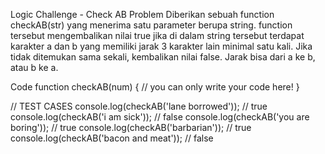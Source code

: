 Logic Challenge - Check AB
Problem
Diberikan sebuah function checkAB(str) yang menerima satu parameter berupa string. function tersebut mengembalikan nilai true jika di dalam string tersebut terdapat karakter a dan b yang memiliki jarak 3 karakter lain minimal satu kali. Jika tidak ditemukan sama sekali, kembalikan nilai false. Jarak bisa dari a ke b, atau b ke a.

Code
function checkAB(num) {
  // you can only write your code here!
}

// TEST CASES
console.log(checkAB('lane borrowed')); // true
console.log(checkAB('i am sick')); // false
console.log(checkAB('you are boring')); // true
console.log(checkAB('barbarian')); // true
console.log(checkAB('bacon and meat')); // false